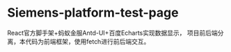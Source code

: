 # Siemens-platform-test-page
 React官方脚手架+蚂蚁金服Antd-UI+百度Echarts实现数据显示，
 项目前后端分离，本代码为前端框架，使用fetch进行前后端交互。
